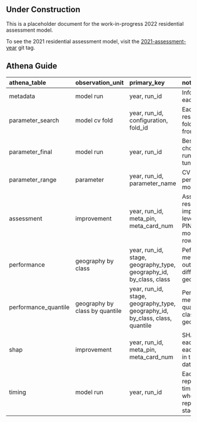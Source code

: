 
<!-- README.md is generated from README.Rmd. Please edit that file -->

## Under Construction

This is a placeholder document for the work-in-progress 2022 residential
assessment model.

To see the 2021 residential assessment model, visit the
[2021-assessment-year](https://gitlab.com/ccao-data-science---modeling/models/ccao_res_avm/-/tree/2021-assessment-year)
git tag.

## Athena Guide

| athena_table         | observation_unit               | primary_key                                                                  | notes                                                                                    |
|:---------------------|:-------------------------------|:-----------------------------------------------------------------------------|:-----------------------------------------------------------------------------------------|
| metadata             | model run                      | year, run_id                                                                 | Information about each run                                                               |
| parameter_search     | model cv fold                  | year, run_id, configuration, fold_id                                         | Each row is the result from one fold assessment from one iteration                       |
| parameter_final      | model run                      | year, run_id                                                                 | Best parameters chosen for each run, as chosen by tune::select_best()                    |
| parameter_range      | parameter                      | year, run_id, parameter_name                                                 | CV search range per parameter per model run                                              |
| assessment           | improvement                    | year, run_id, meta_pin, meta_card_num                                        | Assessment results at the improvement level. Multi-card PINs will have more than one row |
| performance          | geography by class             | year, run_id, stage, geography_type, geography_id, by_class, class           | Peformance metrics broken out by class for different levels of geography                 |
| performance_quantile | geography by class by quantile | year, run_id, stage, geography_type, geography_id, by_class, class, quantile | Performance metrics by quantile within class and geography                               |
| shap                 | improvement                    | year, run_id, meta_pin, meta_card_num                                        | SHAP values for each feature of each improvement in the assessment data                  |
| timing               | model run                      | year, run_id                                                                 | Each row represents the timing for one run, where columns represent the stages           |
